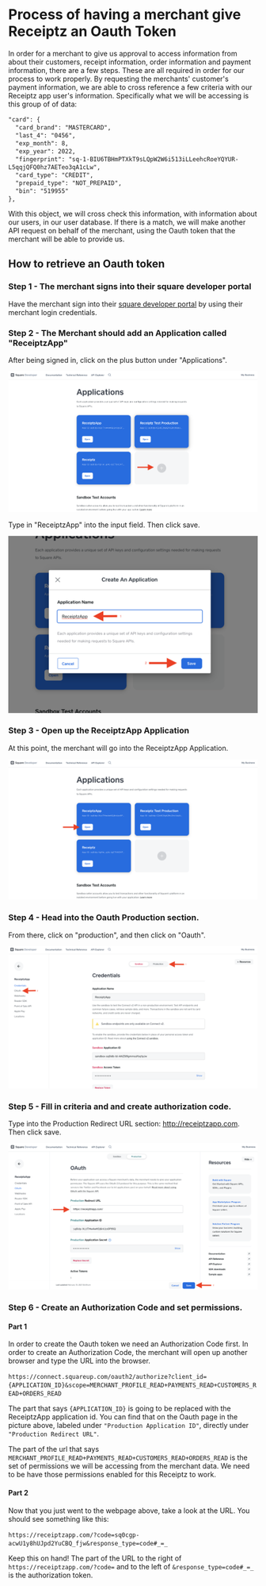 # Process of having a merchant give Receiptz an Oauth Token

In order for a merchant to give us approval to access information from about their customers, receipt information, order information and payment information, there are a few steps. These are all required in order for our process to work properly. By requesting the merchants' customer's payment information, we are able to cross reference a few criteria with our Receiptz app user's information. Specifically what we will be accessing is this group of of data:

```
"card": {
  "card_brand": "MASTERCARD",
  "last_4": "0456",
  "exp_month": 8,
  "exp_year": 2022,
  "fingerprint": "sq-1-BIU6TBHmPTXkT9sLQpW2W6i513iLLeehcRoeYQYUR-L5qqjQFQ0hz7AETeo3qA1cLw",
  "card_type": "CREDIT",
  "prepaid_type": "NOT_PREPAID",
  "bin": "519955"
},
```

With this object, we will cross check this information, with information about our users, in our user database. If there is a match, we will make another API request on behalf of the merchant, using the Oauth token that the merchant will be able to provide us.

## How to retrieve an Oauth token

### Step 1 - The merchant signs into their square developer portal

Have the merchant sign into their [square developer portal](https://squareup.com/login?app=developer&return_to=https://developer.squareup.com/apps) by using their merchant login credentials.

### Step 2 - The Merchant should add an Application called "ReceiptzApp"

After being signed in, click on the plus button under "Applications".

![Oauth1](./assets/Oauth1.png)

Type in "ReceiptzApp" into the input field. Then click save.

![Oauth2](./assets/Oauth2.png)

### Step 3 - Open up the ReceiptzApp Application

At this point, the merchant will go into the ReceiptzApp Application.

![Oauth3](./assets/Oauth3.png)

### Step 4 - Head into the Oauth Production section.

From there, click on "production", and then click on "Oauth".

![Oauth4](./assets/Oauth4.png)

### Step 5 - Fill in criteria and and create authorization code.

Type into the Production Redirect URL section: http://receiptzapp.com. Then click save.

![Oauth5](./assets/Oauth5.png)

### Step 6 - Create an Authorization Code and set permissions.

#### Part 1

In order to create the Oauth token we need an Authorization Code first. In order to create an Authorization Code, the merchant will open up another browser and type the URL into the browser.

`https://connect.squareup.com/oauth2/authorize?client_id={APPLICATION_ID}&scope=MERCHANT_PROFILE_READ+PAYMENTS_READ+CUSTOMERS_READ+ORDERS_READ`

The part that says `{APPLICATION_ID}` is going to be replaced with the ReceiptzApp application id. You can find that on the Oauth page in the picture above, labeled under `"Production Application ID"`, directly under `"Production Redirect URL"`.

The part of the url that says `MERCHANT_PROFILE_READ+PAYMENTS_READ+CUSTOMERS_READ+ORDERS_READ` is the set of permissions we will be accessing from the merchant data. We need to be have those permissions enabled for this Receiptz to work.

#### Part 2

Now that you just went to the webpage above, take a look at the URL. You should see something like this:

`https://receiptzapp.com/?code=sq0cgp-acwU1y8hUJpd2YuCBQ_fjw&response_type=code#_=_`

Keep this on hand! The part of the URL to the right of `https://receiptzapp.com/?code=` and to the left of `&response_type=code#_=_` is the authorization token.
